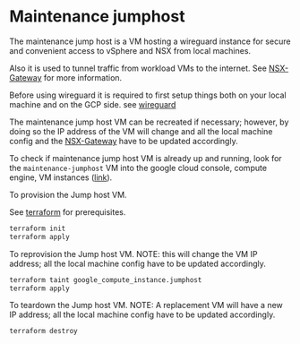 # Maintenance jumphost

The maintenance jump host is a VM hosting a wireguard instance for secure and convenient access 
to vSphere and NSX from local machines.

Also it is used to tunnel traffic from workload VMs to the internet.
See [NSX-Gateway](../nsx-gateway/README.md) for more information.

Before using wireguard it is required to first setup things both on your local machine and on the GCP side.
see [wireguard](../docs/wireguard.md)

The maintenance jump host VM can be recreated if necessary; however, by doing so the IP address of the VM will change and all the 
local machine config and the [NSX-Gateway](../nsx-gateway/README.md) have to be updated accordingly.

To check if maintenance jump host VM is already up and running, look for the `maintenance-jumphost` VM
into the google cloud console, compute engine, VM instances ([link](https://console.cloud.google.com/compute/instances?project=broadcom-451918)).

To provision the Jump host VM.

See [terraform](../docs/terraform.md) for prerequisites.

```sh
terraform init
terraform apply
```

To reprovision the Jump host VM.
NOTE: this will change the VM IP address; all the local machine config have to be updated accordingly.

```sh
terraform taint google_compute_instance.jumphost
terraform apply
```

To teardown the Jump host VM.
NOTE: A replacement VM will have a new IP address; all the local machine config have to be updated accordingly.

```sh
terraform destroy
```